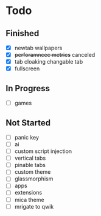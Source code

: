 # Todo

## Finished

- [x] newtab wallpapers
- [x] ~~perforamncec metrics~~ canceled
- [x] tab cloaking changable tab
- [x] fullscreen

## In Progress

- [ ] games

## Not Started

- [ ] panic key
- [ ] ai
- [ ] custom script injection
- [ ] vertical tabs
- [ ] pinable tabs
- [ ] custom theme
- [ ] glassmorphism
- [ ] apps
- [ ] extensions
- [ ] mica theme
- [ ] mrigate to qwik
